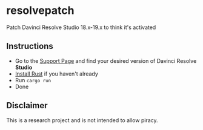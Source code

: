 # resolvepatch

Patch Davinci Resolve Studio 18.x-19.x to think it's activated

## Instructions

- Go to the [Support Page](https://www.blackmagicdesign.com/support/family/davinci-resolve-and-fusion) and find your desired version of Davinci Resolve **Studio**
- [Install Rust](https://rustup.rs/) if you haven't already
- Run `cargo run`
- Done

## Disclaimer

This is a research project and is not intended to allow piracy.
